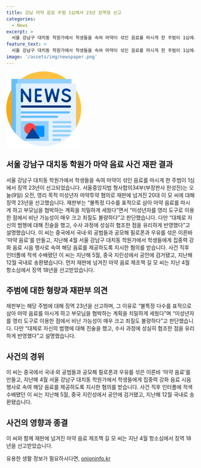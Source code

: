 ```yaml
---
title: 강남 마약 음료 주범 1심에서 23년 징역형 선고
categories:
  - News
excerpt: >
  서울 강남구 대치동 학원가에서 학생들을 속여 마약이 섞인 음료를 마시게 한 주범이 1심에서 징역 23년을 선고받았습니다. 20대 이 모 씨는 영리 목적으로 미성년자들을 대상으로 마약 음료를 제공하고 부모님을 협박하는 계획을 세운 죄로 처벌받았습니다. 이에 대해 재판부는 미성년자를 영리 도구로 이용한 죄질이 매우 불량하고 비난 가능성이 크다고 판단했으며, 수사 과정에서의 협조는 유리하게 반영했다고 설명했습니다. 사건은 중국과 국내 공범들의 공모로 이뤄진 것으로, 이 씨는 중국에서 검거되어 국내로 송환된 상태입니다.
feature_text: >
  서울 강남구 대치동 학원가에서 학생들을 속여 마약이 섞인 음료를 마시게 한 주범이 1심에서 징역 23년을 선고받았습니다. 20대 이 모 씨는 영리 목적으로 미성년자들을 대상으로 마약 음료를 제공하고 부모님을 협박하는 계획을 세운 죄로 처벌받았습니다. 이에 대해 재판부는 미성년자를 영리 도구로 이용한 죄질이 매우 불량하고 비난 가능성이 크다고 판단했으며, 수사 과정에서의 협조는 유리하게 반영했다고 설명했습니다. 사건은 중국과 국내 공범들의 공모로 이뤄진 것으로, 이 씨는 중국에서 검거되어 국내로 송환된 상태입니다.
image: '/assets/img/newspaper.png'
---
```


<p><img src="/assets/img/newspaper.png" alt="kimp 속보" /></p>

<h2 data-ke-size="size26">서울 강남구 대치동 학원가 마약 음료 사건 재판 결과</h2>

<p data-ke-size="size16">서울 강남구 대치동 학원가에서 학생들을 속여 마약이 섞인 음료를 마시게 한 주범이 1심에서 징역 23년이 선고되었습니다. 서울중앙지법 형사합의34부(부장판사 한성진)는 오늘(9일) 오전, 영리 목적 미성년자 마약투약 혐의로 재판에 넘겨진 20대 이 모 씨에 대해 징역 23년을 선고했습니다. 재판부는 “불특정 다수를 표적으로 삼아 마약 음료를 마시게 하고 부모님을 협박하는 계획을 치밀하게 세웠다”면서 “미성년자를 영리 도구로 이용한 점에서 비난 가능성이 매우 크고 죄질도 불량하다”고 판단했습니다. 다만 “대체로 자신의 범행에 대해 진술을 했고, 수사 과정에 성실히 협조한 점을 유리하게 반영했다”고 설명했습니다. 이 씨는 중국에서 국내·외 공범들과 공모해 필로폰과 우유를 섞은 이른바 ‘마약 음료’를 만들고, 지난해 4월 서울 강남구 대치동 학원가에서 학생들에게 집중력 강화 음료 시음 행사로 속여 해당 음료를 제공하도록 지시한 혐의를 받습니다. 사건 직후 인터폴에 적색 수배됐던 이 씨는 지난해 5월, 중국 지린성에서 공안에 검거됐고, 지난해 12월 국내로 송환됐습니다. 먼저 재판에 넘겨진 마약 음료 제조책 길 모 씨는 지난 4월 항소심에서 징역 18년을 선고받았습니다.</p>

<h2 data-ke-size="size26">주범에 대한 형량과 재판부 의견</h2>

<p data-ke-size="size16">재판부는 해당 주범에 대해 징역 23년을 선고하며, 그 이유로 “불특정 다수를 표적으로 삼아 마약 음료를 마시게 하고 부모님을 협박하는 계획을 치밀하게 세웠다”며 “미성년자를 영리 도구로 이용한 점에서 비난 가능성이 매우 크고 죄질도 불량하다”고 판단했습니다. 다만 “대체로 자신의 범행에 대해 진술을 했고, 수사 과정에 성실히 협조한 점을 유리하게 반영했다”고 설명했습니다.</p>

<h2 data-ke-size="size26">사건의 경위</h2>

<p data-ke-size="size16">이 씨는 중국에서 국내·외 공범들과 공모해 필로폰과 우유를 섞은 이른바 ‘마약 음료’를 만들고, 지난해 4월 서울 강남구 대치동 학원가에서 학생들에게 집중력 강화 음료 시음 행사로 속여 해당 음료를 제공하도록 지시한 혐의를 받습니다. 사건 직후 인터폴에 적색 수배됐던 이 씨는 지난해 5월, 중국 지린성에서 공안에 검거됐고, 지난해 12월 국내로 송환됐습니다.</p>

<h2 data-ke-size="size26">사건의 영향과 종결</h2>

<p data-ke-size="size16">이 씨와 함께 재판에 넘겨진 마약 음료 제조책 길 모 씨는 지난 4월 항소심에서 징역 18년을 선고받았습니다.</p>
유용한 생활 정보가 필요하시다면, <a href="https://onioninfo.kr" rel="dofollow">onioninfo.kr</a>


